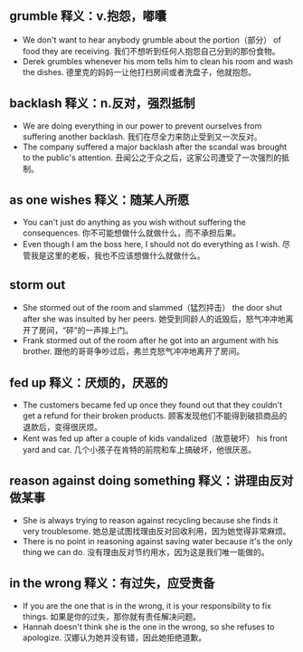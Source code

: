 ## grumble 释义：v.抱怨，嘟囔
* We don't want to hear anybody grumble about the portion（部分） of food they are receiving. 我们不想听到任何人抱怨自己分到的那份食物。
* Derek grumbles whenever his mom tells him to clean his room and wash the dishes. 德里克的妈妈一让他打扫房间或者洗盘子，他就抱怨。

## backlash 释义：n.反对，强烈抵制
* We are doing everything in our power to prevent ourselves from suffering another backlash. 我们在尽全力来防止受到又一次反对。
* The company suffered a major backlash after the scandal was brought to the public's attention. 丑闻公之于众之后，这家公司遭受了一次强烈的抵制。

## as one wishes 释义：随某人所愿
* You can't just do anything as you wish without suffering the consequences. 你不可能想做什么就做什么，而不承担后果。 
* Even though I am the boss here, I should not do everything as I wish. 尽管我是这里的老板，我也不应该想做什么就做什么。

## storm out 
* She stormed out of the room and slammed（猛烈抨击） the door shut after she was insulted by her peers. 她受到同龄人的诋毁后，怒气冲冲地离开了房间，“砰”的一声摔上门。
* Frank stormed out of the room after he got into an argument with his brother. 跟他的哥哥争吵过后，弗兰克怒气冲冲地离开了房间。

## fed up 释义：厌烦的，厌恶的
* The customers became fed up once they found out that they couldn't get a refund for their broken products. 顾客发现他们不能得到破损商品的退款后，变得很厌烦。
* Kent was fed up after a couple of kids vandalized（故意破坏） his front yard and car. 几个小孩子在肯特的前院和车上搞破坏，他很厌恶。

## reason against doing something 释义：讲理由反对做某事
* She is always trying to reason against recycling because she finds it very troublesome. 她总是试图找理由反对回收利用，因为她觉得非常麻烦。
* There is no point in reasoning against saving water because it's the only thing we can do. 没有理由反对节约用水，因为这是我们唯一能做的。

## in the wrong 释义：有过失，应受责备
* If you are the one that is in the wrong, it is your responsibility to fix things. 如果是你的过失，那你就有责任解决问题。
* Hannah doesn't think she is the one in the wrong, so she refuses to apologize. 汉娜认为她并没有错，因此她拒绝道歉。
